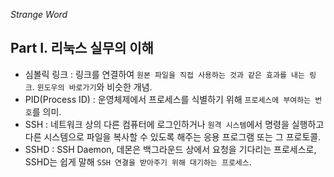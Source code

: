 *Strange Word*
## **Part I. 리눅스 실무의 이해**

* 심볼릭 링크 : 링크를 연결하여 ```원본 파일을 직접 사용하는 것과 같은 효과를 내는 링크```. ```윈도우의 바로가기```와 비슷한 개념.
* PID(Process ID) : 운영체제에서 프로세스를 식별하기 위해 ```프로세스에 부여하는 번호```를 의미.
* SSH : 네트워크 상의 다른 컴퓨터에 로그인하거나 ```원격 시스템```에서 명령을 실행하고 다른 시스템으로 파일을 복사할 수 있도록 해주는 응용 프로그램 또는 그 프로토콜.
* SSHD : SSH Daemon, 데몬은 백그라운드 상에서 요청을 기다리는 프로세스로, SSHD는 쉽게 말해 ```SSH 연결을 받아주기 위해 대기하는 프로세스```.
